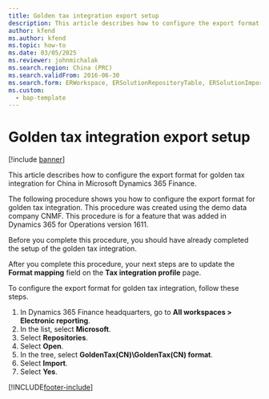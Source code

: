 ```yaml
---
title: Golden tax integration export setup
description: This article describes how to configure the export format for golden tax integration for China in Microsoft Dynamics 365 Finance.
author: kfend
ms.author: kfend
ms.topic: how-to
ms.date: 03/05/2025
ms.reviewer: johnmichalak
ms.search.region: China (PRC)
ms.search.validFrom: 2016-06-30
ms.search.form: ERWorkspace, ERSolutionRepositoryTable, ERSolutionImport
ms.custom: 
  - bap-template
---
```


# Golden tax integration export setup

[!include [banner](../../includes/banner.md)]

This article describes how to configure the export format for golden tax integration for China in Microsoft Dynamics 365 Finance.

The following procedure shows you how to configure the export format for golden tax integration. This procedure was created using the demo data company CNMF. This procedure is for a feature that was added in Dynamics 365 for Operations version 1611.

Before you complete this procedure, you should have already completed the setup of the golden tax integration.

After you complete this procedure, your next steps are to update the **Format mapping** field on the **Tax integration profile** page. 

To configure the export format for golden tax integration, follow these steps.

1. In Dynamics 365 Finance headquarters, go to **All workspaces \> Electronic reporting**.
1. In the list, select **Microsoft**.
1. Select **Repositories**.
1. Select **Open**.
1. In the tree, select **GoldenTax(CN)\GoldenTax(CN) format**.
1. Select **Import**.
1. Select **Yes**.



[!INCLUDE[footer-include](../../../includes/footer-banner.md)]
